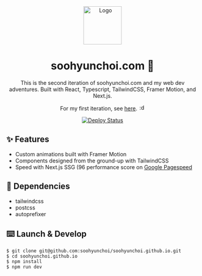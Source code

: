 <div align="center">
  <img alt="Logo" src="https://www.soohyunchoi.com/assets/images/logo.png" width="100" />
</div>
<h1 align="center">
  soohyunchoi.com 🌊
</h1>
<p align="center">
  This is the second iteration of soohyunchoi.com and my web dev adventures. Built with React, Typescript, TailwindCSS, Framer Motion, and Next.js.
</p>
<p align="center">
  For my first iteration, see <a href="https://github.com/soohyunchoi/soohyunchoi.github.io-1.0">here</a>. <img alt=":dogjam:" src="https://media.tenor.com/BpGpliwaBcMAAAAC/dogjam-dog.gif" width="16" />
</p>
<p align="center">
  <a href="https://github.com/soohyunchoi/soohyunchoi.github.io/actions/runs/6276570236" target="_blank">
    <img src="https://github.com/soohyunchoi/soohyunchoi.github.io/actions/workflows/deploy.yml/badge.svg?event=push" alt="Deploy Status" />
  </a>
</p>

## ✨ Features
- Custom animations built with Framer Motion
- Components designed from the ground-up with TailwindCSS
- Speed with Next.js SSG (96 performance score on [Google Pagespeed](https://pagespeed.web.dev/analysis/https-soohyunchoi-com/6c8e77c7vc?form_factor=desktop)

## 🔗 Dependencies
- tailwindcss
- postcss
- autoprefixer

## ⌨️ Launch & Develop 
```
$ git clone git@github.com:soohyunchoi/soohyunchoi.github.io.git
$ cd soohyunchoi.github.io
$ npm install
$ npm run dev
```
